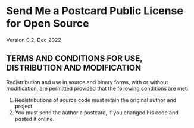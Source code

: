 # Send Me a Postcard Public License for Open Source

Version 0.2, Dec 2022

## TERMS AND CONDITIONS FOR USE, DISTRIBUTION AND MODIFICATION

Redistribution and use in source and binary forms, with or without modification, are permitted provided that the following conditions are met:

1. Redistributions of source code must retain the original author and project.
2. You must send the author a postcard, if you changed his code and posted it online.

